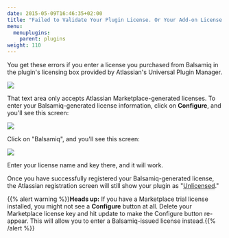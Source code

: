 ```yaml
---
date: 2015-05-09T16:46:35+02:00
title: "Failed to Validate Your Plugin License. Or Your Add-on License Is Invalid. Error When Registering Mockups for Confluence or JIRA"
menu:
  menuplugins:
    parent: plugins
weight: 110
---
```


You get these errors if you enter a license you purchased from Balsamiq in the plugin's licensing box provided by Atlassian's Universal Plugin Manager.

![](https://media.balsamiq.com/img/support/docs/confluence/upmerror.png)

That text area only accepts Atlassian Marketplace-generated licenses. To enter your Balsamiq-generated license information, click on **Configure**, and you'll see this screen:

![](https://media.balsamiq.com/img/support/docs/confluence/configure.png)

Click on "Balsamiq", and you'll see this screen:

![](https://media.balsamiq.com/img/support/docs/confluence/configurebalsamiq.png)

Enter your license name and key there, and it will work.  

Once you have successfully registered your Balsamiq-generated license, the Atlassian registration screen will still show your plugin as "[Unlicensed](/plugins/atlassianlicensenotshowing/)."

{{% alert warning %}}**Heads up:** If you have a Marketplace trial license installed, you might not see a **Configure** button at all. Delete your Marketplace license key and hit update to make the Configure button re-appear. This will allow you to enter a Balsamiq-issued license instead.{{% /alert %}}
